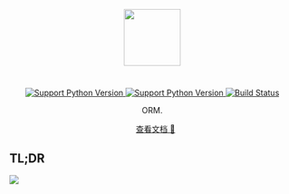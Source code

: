 <p align="center">
    <img width="100" src="https://rawcdn.githack.com/yetone/figure_bed/master/olo_logo.png" >
</p>

# 

<p align="center">
    <a href="https://www.python.org">
        <img alt="Support Python Version" src="https://img.shields.io/badge/Python-2.7-brightgreen.svg">
    </a>
    <a href="https://www.python.org">
        <img alt="Support Python Version" src="https://img.shields.io/badge/Python-3.6-brightgreen.svg">
    </a>
    <a href="https://travis-ci.org/yetone/olo">
        <img alt="Build Status" src="https://travis-ci.org/yetone/olo.svg?branch=master">
    </a>
</p>

<p align="center">
    ORM.
</p>

<p align="center">
    <a href="https://yetone.github.io/olo/">查看文档 📖</a>
</p>

## TL;DR

<img src="https://rawcdn.githack.com/yetone/figure_bed/master/olo1.svg" />

